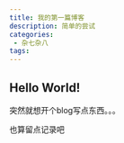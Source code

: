 ```yaml
---
title: 我的第一篇博客
description: 简单的尝试
categories:
 - 杂七杂八
tags:
---
```


## Hello World!

突然就想开个blog写点东西。。。

也算留点记录吧
